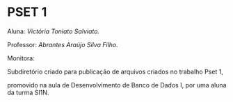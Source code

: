 # **PSET 1**

Aluna: *Victória Toniato Salviato.*

Professor: *Abrantes Araújo Silva Filho.*

Monitora: 


Subdiretório criado para publicação de arquivos criados no trabalho Pset 1,

promovido na aula de Desenvolvimento de Banco de Dados I, por uma aluna da turma SI1N.